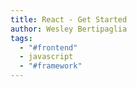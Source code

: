 ```yaml
---
title: React - Get Started
author: Wesley Bertipaglia
tags:
  - "#frontend"
  - javascript
  - "#framework"
---
```

